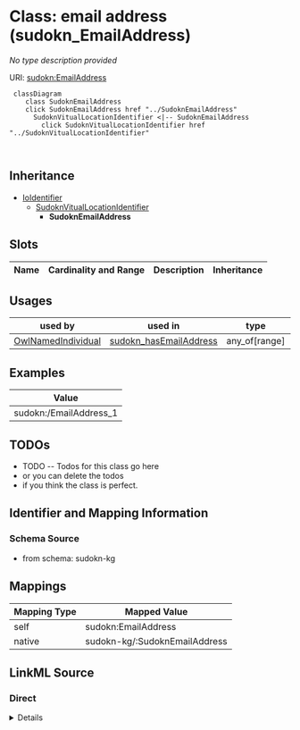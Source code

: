 

# Class: email address (sudokn_EmailAddress)


_No type description provided_





URI: [sudokn:EmailAddress](http://asu.edu/semantics/SUDOKN/EmailAddress)






```mermaid
 classDiagram
    class SudoknEmailAddress
    click SudoknEmailAddress href "../SudoknEmailAddress"
      SudoknVitualLocationIdentifier <|-- SudoknEmailAddress
        click SudoknVitualLocationIdentifier href "../SudoknVitualLocationIdentifier"
      
      
```





## Inheritance
* [IoIdentifier](../classes/IoIdentifier.md)
    * [SudoknVitualLocationIdentifier](../classes/SudoknVitualLocationIdentifier.md)
        * **SudoknEmailAddress**



## Slots

| Name | Cardinality and Range | Description | Inheritance |
| ---  | --- | --- | --- |





## Usages

| used by | used in | type | used |
| ---  | --- | --- | --- |
| [OwlNamedIndividual](../classes/OwlNamedIndividual.md) | [sudokn_hasEmailAddress](../slots/sudokn_hasEmailAddress.md) | any_of[range] | [SudoknEmailAddress](../classes/SudoknEmailAddress.md) |







## Examples

| Value |
| --- |
| sudokn:/EmailAddress_1 |

## TODOs

* TODO -- Todos for this class go here
* or you can delete the todos
* if you think the class is perfect.

## Identifier and Mapping Information







### Schema Source


* from schema: sudokn-kg




## Mappings

| Mapping Type | Mapped Value |
| ---  | ---  |
| self | sudokn:EmailAddress |
| native | sudokn-kg/:SudoknEmailAddress |







## LinkML Source

<!-- TODO: investigate https://stackoverflow.com/questions/37606292/how-to-create-tabbed-code-blocks-in-mkdocs-or-sphinx -->

### Direct

<details>
```yaml
name: sudokn_EmailAddress
description: No type description provided
title: email address
todos:
- TODO -- Todos for this class go here
- or you can delete the todos
- if you think the class is perfect.
notes:
- Class with 1 occurences.
examples:
- value: sudokn:/EmailAddress_1
from_schema: sudokn-kg
rank: 1000
is_a: sudokn_VitualLocationIdentifier
class_uri: sudokn:EmailAddress

```
</details>

### Induced

<details>
```yaml
name: sudokn_EmailAddress
description: No type description provided
title: email address
todos:
- TODO -- Todos for this class go here
- or you can delete the todos
- if you think the class is perfect.
notes:
- Class with 1 occurences.
examples:
- value: sudokn:/EmailAddress_1
from_schema: sudokn-kg
rank: 1000
is_a: sudokn_VitualLocationIdentifier
class_uri: sudokn:EmailAddress

```
</details>